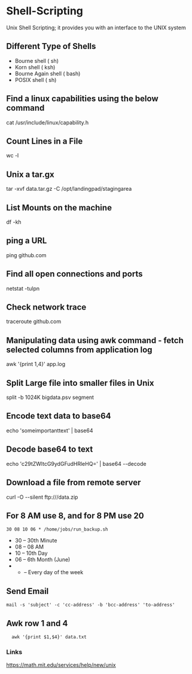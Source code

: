 # Shell-Scripting
Unix Shell Scripting; it provides you with an interface to the UNIX system

## Different Type of Shells
- Bourne shell ( sh)
- Korn shell ( ksh)
- Bourne Again shell ( bash)
- POSIX shell ( sh)



## Find a linux capabilities using the below command
cat /usr/include/linux/capability.h 


## Count Lines in a File 
wc -l

## Unix a tar.gx 
tar -xvf data.tar.gz -C /opt/landingpad/stagingarea

## List Mounts on the machine 
df -kh 

## ping a URL
ping github.com

## Find all open connections and ports 
netstat -tulpn 

## Check network trace
traceroute github.com


## Manipulating data using awk command - fetch selected columns from application log
awk '{print $1,$4}' app.log 

## Split Large file into smaller files in Unix 
split -b 1024K bigdata.psv segment

## Encode text data to base64
echo  'someimportanttext' | base64

## Decode base64 to text 
echo  'c29tZWltcG9ydGFudHRleHQ=' | base64 --decode

## Download a file from remote server
curl -O --silent ftp://<someserver>/data.zip

## For 8 AM use 8, and for 8 PM use 20
```
30 08 10 06 * /home/jobs/run_backup.sh
```
- 30 – 30th Minute 
- 08 – 08 AM 
- 10 – 10th Day 
- 06 – 6th Month (June) 
- * – Every day of the week 
  
  
## Send Email 
  ```
  mail -s 'subject' -c 'cc-address' -b 'bcc-address' 'to-address'
  ```

  
## Awk row 1 and 4
```
  awk '{print $1,$4}' data.txt 
```
  
 ### Links
https://math.mit.edu/services/help/new/unix

